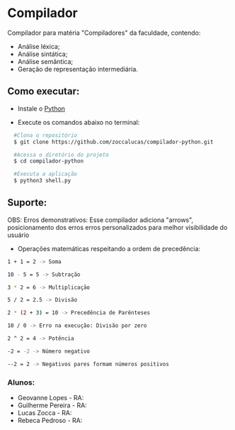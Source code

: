 # Compilador

Compilador para matéria "Compiladores" da faculdade, contendo:

- Análise léxica;
- Análise sintática;
- Análise semântica;
- Geração de representação intermediária.

## Como executar:

-  Instale o [Python](https://www.python.org/)

-  Execute os comandos abaixo no terminal:

```bash
  #Clona o repositório
  $ git clone https://github.com/zoccalucas/compilador-python.git

  #Acessa o diretório do projeto
  $ cd compilador-python

  #Executa a aplicação
  $ python3 shell.py
```

## Suporte:

  OBS: Erros demonstrativos: Esse compilador adiciona "arrows", posicionamento dos erros erros personalizados para melhor visibilidade do usuário

  - Operações matemáticas respeitando a ordem de precedência: 
  ```bash
  1 + 1 = 2 -> Soma

  10 - 5 = 5 -> Subtração

  3 * 2 = 6 -> Multiplicação  

  5 / 2 = 2.5 -> Divisão

  2 * (2 + 3) = 10 -> Precedência de Parênteses

  10 / 0 -> Erro na execução: Divisão por zero 

  2 ^ 2 = 4 -> Potência

  -2 = -2 -> Número negativo

  --2 = 2 -> Negativos pares formam números positivos
  ```  

### Alunos:

- Geovanne Lopes - RA: 
- Guilherme Pereira - RA: 
- Lucas Zocca - RA: 
- Rebeca Pedroso - RA: